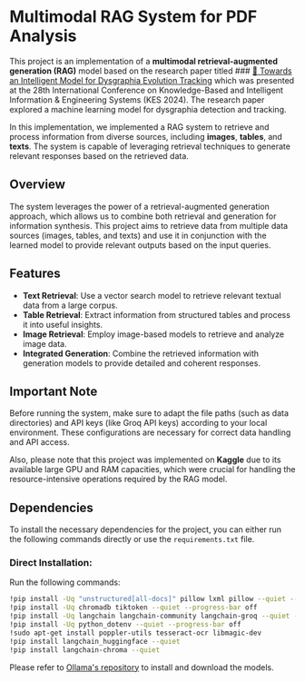 # Multimodal RAG System for PDF Analysis
This project is an implementation of a **multimodal retrieval-augmented generation (RAG)** model based on the research paper titled  ### [🔗 Towards an Intelligent Model for Dysgraphia Evolution Tracking](https://hal.science/hal-04593939/) which was presented at the 28th International Conference on Knowledge-Based and Intelligent Information & Engineering Systems (KES 2024). The research paper explored a machine learning model for dysgraphia detection and tracking. 

In this implementation, we implemented a RAG system to retrieve and process information from diverse sources, including **images**, **tables**, and **texts**. The system is capable of leveraging retrieval techniques to generate relevant responses based on the retrieved data.

## Overview

The system leverages the power of a retrieval-augmented generation approach, which allows us to combine both retrieval and generation for information synthesis. This project aims to retrieve data from multiple data sources (images, tables, and texts) and use it in conjunction with the learned model to provide relevant outputs based on the input queries.

## Features

- **Text Retrieval**: Use a vector search model to retrieve relevant textual data from a large corpus.
- **Table Retrieval**: Extract information from structured tables and process it into useful insights.
- **Image Retrieval**: Employ image-based models to retrieve and analyze image data.
- **Integrated Generation**: Combine the retrieved information with generation models to provide detailed and coherent responses.

## **Important Note**

Before running the system, make sure to adapt the file paths (such as data directories) and API keys (like Groq API keys) according to your local environment. These configurations are necessary for correct data handling and API access.

Also, please note that this project was implemented on **Kaggle** due to its available large GPU and RAM capacities, which were crucial for handling the resource-intensive operations required by the RAG model.

## Dependencies

To install the necessary dependencies for the project, you can either run the following commands directly or use the `requirements.txt` file. 

### Direct Installation:

Run the following commands:

```bash
!pip install -Uq "unstructured[all-docs]" pillow lxml pillow --quiet --progress-bar off
!pip install -Uq chromadb tiktoken --quiet --progress-bar off
!pip install -Uq langchain langchain-community langchain-groq --quiet --progress-bar off
!pip install -Uq python_dotenv --quiet --progress-bar off
!sudo apt-get install poppler-utils tesseract-ocr libmagic-dev
!pip install langchain_huggingface --quiet
!pip install langchain-chroma --quiet
```

Please refer to [Ollama's repository](https://github.com/ollama/ollama) to install and download the models.